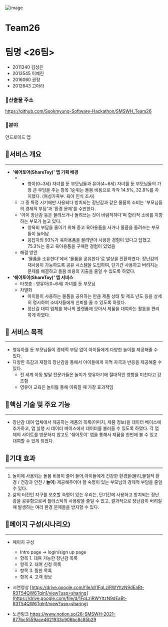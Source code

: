 ![image](https://user-images.githubusercontent.com/81363864/140653215-8bb62585-ff2d-4b6c-acf3-60a3303aaf7f.png)
# Team26
# 팀명 <26팀>

- 2011340 김성은
- 2013545 이예린
- 2016060 권정
- 2012643 고아라

### 🔹산출물 주소
https://github.com/Sookmyung-Software-Hackathon/SMSWH_Team26

### 🔹분야

안드로이드 앱

## 🔶서비스 개요

---

- **'쉐어토어(ShareToy)' 앱 기획 배경**
    - * 영아(0~3세) 자녀를 둔 부모님들과 유아(4~6세) 자녀를 둔 부모님들의 가장 큰 부담을 주는 항목 1순위는 돌봄 비용으로 각각 14.5%, 32.8%를 차지했다. (여성가족부. 육아 인식 조사)
    - 그 중 특정 시기에만 사용되다 방치되는 장난감과 같은 물품의 소비는 '부모님들의 경제적 부담'과 '환경 문제'를 수반한다.
    - '아이 장난감 등은 물려쓰거나 돌려쓰는 것이 바람직하다'며 합리적 소비를 지향하는 부모가 늘고 있다.
        - 양육비 부담을 줄이기 위해 중고 육아용품을 사거나 물품을 돌려쓰는 부모들이 늘어남
        - 응답자의 93%가 육아용품을 물려받아 사용한 경험이 있다고 답했고 75.3%는 중고 육아용품을 구매한 경험이 있었음
    - 해결 방안
        - '물품을 소유한다'에서 '물품을 공유한다'로 발상을 전환하였다. 장난감의 재사용이 가능하도록 공유 시스템을 도입하여, 단기간 사용하고 버려지는 문제를 해결하고 돌봄 비용의 지출을 줄일 수 있도록 하였다.
- **'쉐어토이(ShareToy)' 앱 서비스**
    - 타겟층 : 영유아(0~6세) 자녀를 둔 부모님
    - 차별화
        - 아이들이 사용하는 물품을 공유하는 만큼 제품 상태 및 제조 년도 등을 상세히 명시하여 소비자들에게 신뢰를 줄 수 있도록 하였다.
        - 장난감 대여 업체를 하나의 플랫폼에 모아서 제품을 대여하는 활동을 편리하게 하였다.

## 🔶 서비스 목적

---

- 영유아를 둔 부모님들이 경제적 부담 없이 아이들에게 다양한 놀이를 제공해줄 수 있다.
- 다양한 촉감과 재질의 장난감을 통해서 아이들에게  지적 자극과 반응을 제공해줄 수 있다.
    - 전 세계 아동 발달 전문가들은 놀이가 영유아기에 절대적인 영향을 미친다고 강조함
    - 영유아 교육은 놀이틀 통해 이뤄질 때 가장 효과적임

## 🔶핵심 기술 및 주요 기능

---

- 장난감 대여 업체에서 제공하는 제품의 목록(이미지, 제품 정보)을 데이터 베이스에 추가하고, 앱 실행 시 데이터 베이스에서 데이터를 불러올 수 있도록 하였다. 각 업체의 사이트를 방문하지 않고도 '쉐어토이' 앱을 통해서 제품을 한번에 볼 수 있고 대여할 수 있게 되었다.

## 🔶기대 효과

---

1. 놀이에 사용되는 돌봄 비용이 줄어 들어,아이들에게 건강한 환경을(물리,물질적 환경 / 건강과 안전 / **놀이**) 제공해주어야 할 숙명이 있는 부모님의 경제적 부담을 줄일 수 있다.
2. 삶의 터전인 지구를 보호할 숙명이 있는 우리는, 단기간에 사용하고 방치되는 장난감을 공유함으로써 플라스틱의 사용량을 줄일 수 있고, 결과적으로 장난감이 버려질 때 발생하는 여러 환경 문제들을 방지할 수 있다.

## 🔶페이지 구성(시나리오)

---

- 페이지 구성
    - Intro page → login/sign up page
    - 항목 1. 대여 가능한 장난감 목록
    - 항목 2. 대여 신청 목록
    - 항목 3. 찜한 목록
    - 항목 4. 고객 정보
    

- 시연영상
[https://drive.google.com/file/d/1FqLziRWYltzN9dEaBt-R3T54QW6Tqln1/view?usp=sharing](https://drive.google.com/file/d/1FqLziRWYltzN9dEaBt-R3T54QW6Tqln1/view?usp=sharing)

- 노션링크
https://www.notion.so/26-SMSWH-2021-877bc5559ace4621933c906bc8c85b29
